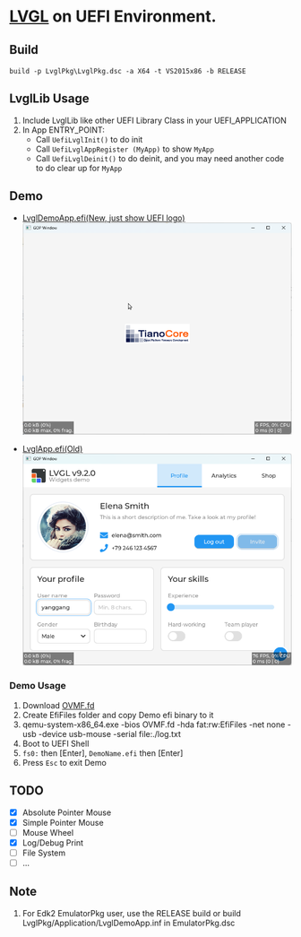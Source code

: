 # [LVGL](https://github.com/lvgl/lvgl) on UEFI Environment.

## Build

```
build -p LvglPkg\LvglPkg.dsc -a X64 -t VS2015x86 -b RELEASE
```

## LvglLib Usage

1. Include LvglLib like other UEFI Library Class in your UEFI_APPLICATION
2. In App ENTRY_POINT:
   - Call `UefiLvglInit()` to do init
   - Call `UefiLvglAppRegister (MyApp)` to show `MyApp`
   - Call `UefiLvglDeinit()` to do deinit, and you may need another code to do clear up for `MyApp`

## Demo

- [LvglDemoApp.efi(New, just show UEFI logo)](./Demo/Bin/LvglDemoApp.efi)
  ![LvglDemoApp](./Demo/Images/LvglDemoApp.png)

- [LvglApp.efi(Old)](./Demo/Bin/LvglApp.efi)
  ![LvglApp](./Demo/Images/Demo.png)

### Demo Usage

1. Download [OVMF.fd](./Demo/Bin/OVMF.fd)
2. Create EfiFiles folder and copy Demo efi binary to it
3. qemu-system-x86_64.exe -bios OVMF.fd -hda fat:rw:EfiFiles -net none -usb -device usb-mouse -serial file:./log.txt
4. Boot to UEFI Shell
5. `fs0:` then [Enter], `DemoName.efi` then [Enter]
6. Press `Esc` to exit Demo

## TODO
- [x] Absolute Pointer Mouse
- [x] Simple Pointer Mouse
- [ ] Mouse Wheel
- [x] Log/Debug Print
- [ ] File System
- [ ] ...

## Note
1. For Edk2 EmulatorPkg user, use the RELEASE build or build LvglPkg/Application/LvglDemoApp.inf in EmulatorPkg.dsc